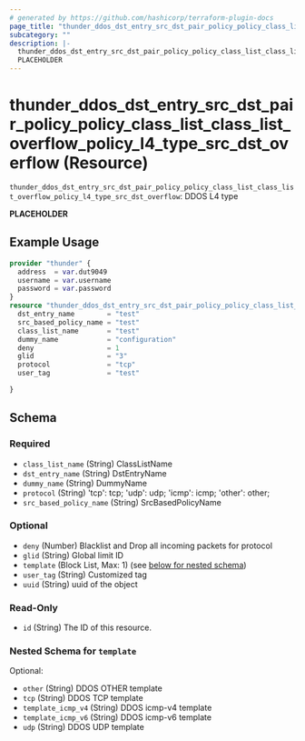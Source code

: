 ```yaml
---
# generated by https://github.com/hashicorp/terraform-plugin-docs
page_title: "thunder_ddos_dst_entry_src_dst_pair_policy_policy_class_list_class_list_overflow_policy_l4_type_src_dst_overflow Resource - terraform-provider-thunder"
subcategory: ""
description: |-
  thunder_ddos_dst_entry_src_dst_pair_policy_policy_class_list_class_list_overflow_policy_l4_type_src_dst_overflow: DDOS L4 type
  PLACEHOLDER
---
```


# thunder_ddos_dst_entry_src_dst_pair_policy_policy_class_list_class_list_overflow_policy_l4_type_src_dst_overflow (Resource)

`thunder_ddos_dst_entry_src_dst_pair_policy_policy_class_list_class_list_overflow_policy_l4_type_src_dst_overflow`: DDOS L4 type

__PLACEHOLDER__

## Example Usage

```terraform
provider "thunder" {
  address  = var.dut9049
  username = var.username
  password = var.password
}
resource "thunder_ddos_dst_entry_src_dst_pair_policy_policy_class_list_class_list_overflow_policy_l4_type_src_dst_overflow" "thunder_ddos_dst_entry_src_dst_pair_policy_policy_class_list_class_list_overflow_policy_l4_type_src_dst_overflow" {
  dst_entry_name        = "test"
  src_based_policy_name = "test"
  class_list_name       = "test"
  dummy_name            = "configuration"
  deny                  = 1
  glid                  = "3"
  protocol              = "tcp"
  user_tag              = "test"

}
```

<!-- schema generated by tfplugindocs -->
## Schema

### Required

- `class_list_name` (String) ClassListName
- `dst_entry_name` (String) DstEntryName
- `dummy_name` (String) DummyName
- `protocol` (String) 'tcp': tcp; 'udp': udp; 'icmp': icmp; 'other': other;
- `src_based_policy_name` (String) SrcBasedPolicyName

### Optional

- `deny` (Number) Blacklist and Drop all incoming packets for protocol
- `glid` (String) Global limit ID
- `template` (Block List, Max: 1) (see [below for nested schema](#nestedblock--template))
- `user_tag` (String) Customized tag
- `uuid` (String) uuid of the object

### Read-Only

- `id` (String) The ID of this resource.

<a id="nestedblock--template"></a>
### Nested Schema for `template`

Optional:

- `other` (String) DDOS OTHER template
- `tcp` (String) DDOS TCP template
- `template_icmp_v4` (String) DDOS icmp-v4 template
- `template_icmp_v6` (String) DDOS icmp-v6 template
- `udp` (String) DDOS UDP template


